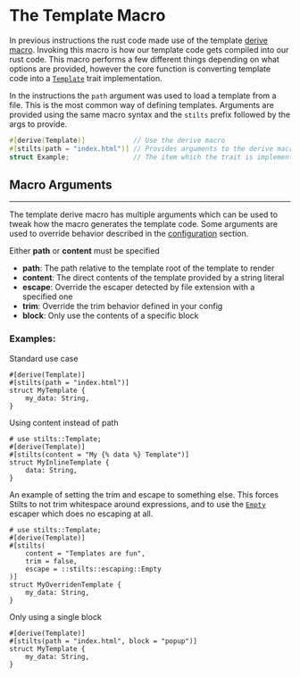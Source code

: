 # The Template Macro

In previous instructions the rust code made use of the template [derive macro](https://doc.rust-lang.org/book/ch19-06-macros.html).
Invoking this macro is how our template code gets compiled into our rust code.
This macro performs a few different things depending on what options are provided,
however the core function is converting template code into a [`Template`](https://docs.rs/stilts/latest/stilts/trait.Template.html)
trait implementation.

In the instructions the `path` argument was used to load a template from a file.
This is the most common way of defining templates. Arguments are provided using
the same macro syntax and the `stilts` prefix followed by the args to provide.
```rust
#[derive(Template)]            // Use the derive macro
#[stilts(path = "index.html")] // Provides arguments to the derive macro
struct Example;                // The item which the trait is implemented on
```

## Macro Arguments
---

The template derive macro has multiple arguments which can be used to tweak
how the macro generates the template code. Some arguments are used
to override behavior described in the [configuration](./configuration.md) section.

Either **path** or **content** must be specified
- **path**: The path relative to the template root of the template to render
- **content**: The direct contents of the template provided by a string literal
- **escape**: Override the escaper detected by file extension with a specified one
- **trim**: Override the trim behavior defined in your config
- **block**: Only use the contents of a specific block

### Examples:
Standard use case
```rust,numbered
#[derive(Template)]
#[stilts(path = "index.html")]
struct MyTemplate {
    my_data: String,
}
```

Using content instead of path
```rust,numbered
# use stilts::Template;
#[derive(Template)]
#[stilts(content = "My {% data %} Template")]
struct MyInlineTemplate {
    data: String,
}
```

An example of setting the trim and escape to something else. This forces
Stilts to not trim whitespace around expressions, and to use the [`Empty`](https://docs.rs/stilts/latest/stilts/escaping/struct.Empty.html)
escaper which does no escaping at all.
```rust,numbered
# use stilts::Template;
#[derive(Template)]
#[stilts(
    content = "Templates are fun",
    trim = false,
    escape = ::stilts::escaping::Empty
)]
struct MyOverridenTemplate {
    my_data: String,
}
```

Only using a single block
```rust,numbered
#[derive(Template)]
#[stilts(path = "index.html", block = "popup")]
struct MyTemplate {
    my_data: String,
}
